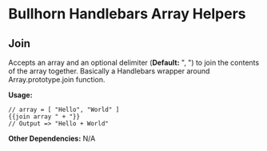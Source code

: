 # Bullhorn Handlebars Array Helpers

## Join

Accepts an array and an optional delimiter (**Default:** ", ") to join the contents of the array together. Basically a Handlebars wrapper around Array.prototype.join function.

**Usage:**

    // array = [ "Hello", "World" ]
    {{join array " + "}}
    // Output => "Hello + World"

**Other Dependencies:** N/A
